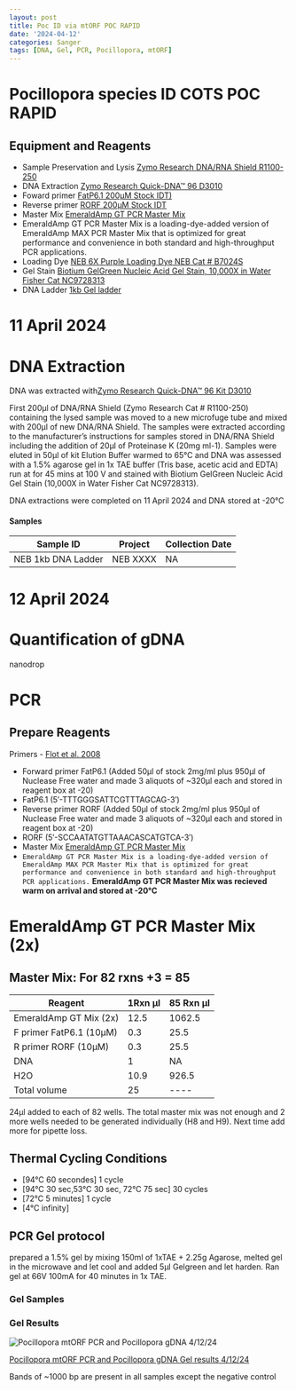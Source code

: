 ```yaml
---
layout: post
title: Poc ID via mtORF POC RAPID 
date: '2024-04-12'
categories: Sanger
tags: [DNA, Gel, PCR, Pocillopora, mtORF]
---
```

# Pocillopora species ID COTS POC RAPID

## Equipment and Reagents

- Sample Preservation and Lysis [Zymo Research DNA/RNA Shield R1100-250](https://github.com/hputnam/Putnam_Lab_Notebook/blob/master/images/Zymo_r1100-250_dna_rna_shield.pdf)
- DNA Extraction [Zymo Research Quick-DNA™ 96 D3010](https://github.com/hputnam/Putnam_Lab_Notebook/blob/master/images/_d3010_d3011_d3012_quick-dna_96_kit.pdf)    
- Foward primer [FatP6.1 200µM Stock IDT)](https://github.com/hputnam/Putnam_Lab_Notebook/blob/master/images/Fatp6.1_IDT_Spec_328104852.pdf) 
- Reverse primer [RORF 200µM Stock IDT](https://github.com/hputnam/Putnam_Lab_Notebook/blob/master/images/RORF_IDT_Spec_328104853.pdf)         
- Master Mix [EmeraldAmp GT PCR Master Mix](https://github.com/hputnam/Putnam_Lab_Notebook/blob/master/images/TaKaRa_Emerald_RR320A_DS.pdf)
- EmeraldAmp GT PCR Master Mix is a loading-dye-added version of EmeraldAmp MAX PCR Master Mix that is optimized for great performance and convenience in both standard and high-throughput PCR applications.
- Loading Dye [NEB 6X Purple Loading Dye NEB Cat # B7024S]()        
- Gel Stain [Biotium GelGreen Nucleic Acid Gel Stain, 10,000X in Water Fisher Cat NC9728313](https://www.fishersci.com/shop/products/gel-green-stain-5ml/NC9728313#?keyword=NC9728313)
- DNA Ladder [1kb Gel ladder](https://github.com/hputnam/Putnam_Lab_Notebook/blob/master/images/NEB_1kb_Ladder_N3232S.png?raw=true) 

 


# 11 April 2024
# DNA Extraction  

DNA was extracted with[Zymo Research Quick-DNA™ 96 Kit D3010](https://github.com/hputnam/Putnam_Lab_Notebook/blob/master/images/_d3010_d3011_d3012_quick-dna_96_kit.pdf) 

First 200µl of DNA/RNA Shield (Zymo Research Cat # R1100-250) containing the lysed sample was moved to a new microfuge tube and mixed with 200µl of new DNA/RNA Shield. The samples were extracted according to the manufacturer’s instructions for samples stored in DNA/RNA Shield including the addition of 20µl of Proteinase K (20mg ml-1). Samples were eluted in 50µl of kit Elution Buffer warmed to 65°C and DNA was assessed with a 1.5% agarose gel in 1x TAE buffer (Tris base, acetic acid and EDTA) run at for 45 mins at 100 V and stained with Biotium GelGreen Nucleic Acid Gel Stain (10,000X in Water Fisher Cat NC9728313). 

DNA extractions were completed on 11 April 2024 and DNA stored at -20°C

#### Samples

Sample ID | Project | Collection Date |  
---|---|---|
NEB 1kb DNA Ladder| NEB XXXX| NA|



# 12 April 2024
# Quantification of gDNA   
nanodrop



# PCR
## Prepare Reagents
Primers - [Flot et al. 2008](https://www.sciencedirect.com/science/article/pii/S1631069107003812?via%3Dihub)   
- Forward primer FatP6.1	(Added 50µl of stock 2mg/ml plus 950µl of Nuclease Free water and made 3 aliquots of ~320µl each and stored in reagent box at -20)   
- FatP6.1 (5′-TTTGGGSATTCGTTTAGCAG-3′)    
- Reverse primer RORF	(Added 50µl of stock 2mg/ml plus 950µl of Nuclease Free water and made 3 aliquots of ~320µl each and stored in reagent box at -20)     
- RORF (5′-SCCAATATGTTAAACASCATGTCA-3′)    
- Master Mix [EmeraldAmp GT PCR Master Mix]()
- ```EmeraldAmp GT PCR Master Mix is a loading-dye-added version of EmeraldAmp MAX PCR Master Mix that is optimized for great performance and convenience in both standard and high-throughput PCR applications.```
**EmeraldAmp GT PCR Master Mix was recieved warm on arrival and stored at -20°C**

# EmeraldAmp GT PCR Master Mix (2x)
## Master Mix: For 82 rxns +3 = 85 

Reagent | 1Rxn µl | 85 Rxn µl |  
---|---|---|
EmeraldAmp GT Mix (2x)| 		12.5	|	1062.5|
F primer FatP6.1 (10µM) |	0.3	|	25.5
R primer RORF		(10µM)  |	0.3	|	25.5
DNA		|				1		| NA	
H2O			|			10.9	|	926.5
Total volume 		|	25		|	----

24µl added to each of 82 wells. The total master mix was not enough and 2 more wells needed to be generated individually (H8 and H9). Next time add more for pipette loss.

## Thermal Cycling Conditions 
- [94°C 60 secondes] 1 cycle
- [94°C 30 sec,53°C 30 sec, 72°C 75 sec] 30 cycles
- [72°C 5 minutes] 1 cycle
- [4°C infinity]

## PCR Gel protocol
prepared a 1.5% gel by mixing 150ml of 1xTAE + 2.25g Agarose, melted gel  in the microwave and let cool and added 5µl Gelgreen and let harden. Ran gel at 66V 100mA for 40 minutes in 1x TAE.


### Gel Samples
### Gel Results
   
![Pocillopora mtORF PCR and Pocillopora gDNA 4/12/24](https://github.com/hputnam/Putnam_Lab_Notebook/blob/master/images/20240412_mtORF_gDNA_gel_Pocillopora.png?raw=true)

[Pocillopora mtORF PCR and Pocillopora gDNA Gel results 4/12/24](https://github.com/hputnam/Putnam_Lab_Notebook/blob/master/images/20240412_mtORF_gDNA_gel_Pocillopora.png?raw=true)

Bands of ~1000 bp are present in all samples except the negative control




